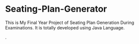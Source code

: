 # Seating-Plan-Generator

This is My Final Year Project of Seating Plan Generation During Examinations. It is totally developed using Java Language.
























































































































































































































































































































































































.






































